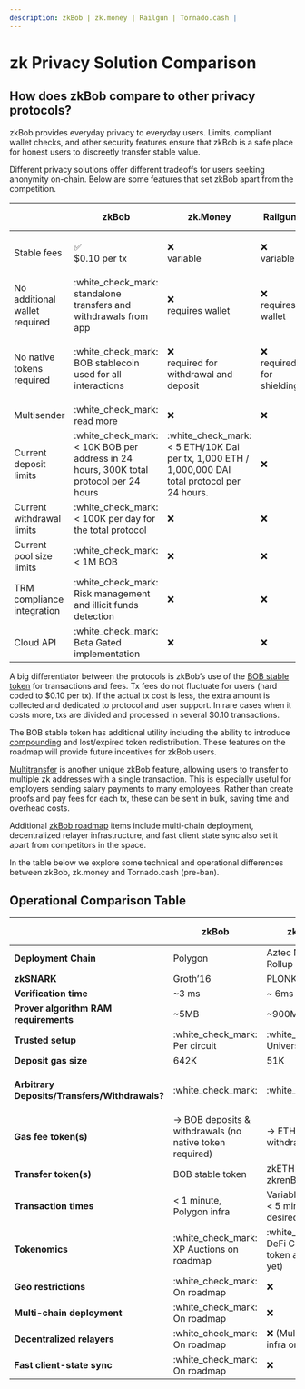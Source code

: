 ```yaml
---
description: zkBob | zk.money | Railgun | Tornado.cash |
---
```


# zk Privacy Solution Comparison

## How does zkBob compare to other privacy protocols?

zkBob provides everyday privacy to everyday users. Limits, compliant wallet checks, and other security features ensure that zkBob is a safe place for honest users to discreetly transfer stable value.&#x20;

Different privacy solutions offer different tradeoffs for users seeking anonymity on-chain. Below are some features that set zkBob apart from the competition.

|                               | zkBob                                                                                                                                       | zk.Money                                                                                                              | Railgun                                                                                                 | Tornado.cash (pre-ban)                                                                                            | Secret Network                                                                                          |
| ----------------------------- | ------------------------------------------------------------------------------------------------------------------------------------------- | --------------------------------------------------------------------------------------------------------------------- | ------------------------------------------------------------------------------------------------------- | ----------------------------------------------------------------------------------------------------------------- | ------------------------------------------------------------------------------------------------------- |
| Stable fees                   | <p><span data-gb-custom-inline data-tag="emoji" data-code="2705">✅</span> <br>$0.10 per tx</p>                                              | <p><span data-gb-custom-inline data-tag="emoji" data-code="274c">❌</span> <br>variable</p>                            | :x: variable                                                                                            | <p><span data-gb-custom-inline data-tag="emoji" data-code="274c">❌</span><br>variable</p>                         | <p><span data-gb-custom-inline data-tag="emoji" data-code="274c">❌</span><br>variable</p>               |
| No additional wallet required | :white\_check\_mark: standalone transfers and withdrawals from app                                                                          | <p><span data-gb-custom-inline data-tag="emoji" data-code="274c">❌</span><br>requires wallet</p>                      | <p><span data-gb-custom-inline data-tag="emoji" data-code="274c">❌</span><br>requires wallet</p>        | <p><span data-gb-custom-inline data-tag="emoji" data-code="274c">❌</span><br>requires wallet</p>                  | <p><span data-gb-custom-inline data-tag="emoji" data-code="274c">❌</span><br>requires wallet</p>        |
| No native tokens required     | :white\_check\_mark: BOB stablecoin used for all interactions                                                                               | <p><span data-gb-custom-inline data-tag="emoji" data-code="274c">❌</span> <br>required for withdrawal and deposit</p> | <p><span data-gb-custom-inline data-tag="emoji" data-code="274c">❌</span><br>required for shielding</p> | <p><span data-gb-custom-inline data-tag="emoji" data-code="274c">❌</span> <br>required for withdrawal/deposit</p> | <p><span data-gb-custom-inline data-tag="emoji" data-code="274c">❌</span><br>SCRT required for fees</p> |
| Multisender                   | :white\_check\_mark: [read more](https://mirror.xyz/0x6132eB883e88CD4E007552b871A6444Bfc34E837/mjYXeD7a005fdCu6dKdohfrSpcqpsuetW6djT46bDFk) | :x:                                                                                                                   | :x:                                                                                                     | :x:                                                                                                               | :x:                                                                                                     |
| Current deposit limits        | :white\_check\_mark: < 10K BOB per address in 24 hours, 300K total protocol per 24 hours                                                    | :white\_check\_mark: < 5 ETH/10K Dai per tx, 1,000 ETH / 1,000,000 DAI total protocol per 24 hours.                   | :x:                                                                                                     | :x:                                                                                                               | :x:                                                                                                     |
| Current withdrawal limits     | :white\_check\_mark: < 100K per day for the total protocol                                                                                  | :x:                                                                                                                   | :x:                                                                                                     | :x:                                                                                                               | :x:                                                                                                     |
| Current pool size limits      | :white\_check\_mark: < 1M BOB                                                                                                               | :x:                                                                                                                   | :x:                                                                                                     | :x:                                                                                                               | :x:                                                                                                     |
| TRM compliance integration    | :white\_check\_mark: Risk management and illicit funds detection                                                                            | :x:                                                                                                                   | :x:                                                                                                     | :x:                                                                                                               | :x:                                                                                                     |
| Cloud API                     | :white\_check\_mark: Beta Gated implementation                                                                                              | :x:                                                                                                                   | :x:                                                                                                     | :x:                                                                                                               | :x:                                                                                                     |

A big differentiator between the protocols is zkBob’s use of the [BOB stable token](../../bob-stablecoin/bob-details.md) for transactions and fees. Tx fees do not fluctuate for users (hard coded to $0.10 per tx). If the actual tx cost is less, the extra amount is collected and dedicated to protocol and user support. In rare cases when it costs more, txs are divided and processed in several $0.10 transactions.

The BOB stable token has additional utility including the ability to introduce [compounding](../../roadmap/exploratory-features/compounding.md) and lost/expired token redistribution. These features on the roadmap will provide future incentives for zkBob users.

[Multitransfer](../../zkbob-app/transfers/multitransfers.md) is another unique zkBob feature, allowing users to transfer to multiple zk addresses with a single transaction. This is especially useful for employers sending salary payments to many employees. Rather than create proofs and pay fees for each tx, these can be sent in bulk, saving time and overhead costs.

Additional [zkBob roadmap](broken-reference) items include multi-chain deployment, decentralized relayer infrastructure, and fast client state sync also set it apart from competitors in the space.

In the table below we explore some technical and operational differences between zkBob, zk.money and Tornado.cash (pre-ban).

## Operational Comparison Table

|                                               | zkBob                                                    | zk.money                                                     | Tornado.cash (pre-ban)                                                                                                                                                     |
| --------------------------------------------- | -------------------------------------------------------- | ------------------------------------------------------------ | -------------------------------------------------------------------------------------------------------------------------------------------------------------------------- |
| **Deployment Chain**                          | Polygon                                                  | Aztec Network Rollup                                         | Ethereum/Gnosis Chain                                                                                                                                                      |
| **zkSNARK**                                   | Groth’16                                                 | PLONK                                                        | Groth’16                                                                                                                                                                   |
| **Verification time**                         | \~3 ms                                                   | \~ 6ms                                                       | \~3 ms                                                                                                                                                                     |
| **Prover algorithm RAM requirements**         | \~5MB                                                    | \~900MB                                                      | \~10MB                                                                                                                                                                     |
| **Trusted setup**                             | :white\_check\_mark: Per circuit                         |  :white\_check\_mark: Universal                              | :white\_check\_mark: Per circuit                                                                                                                                           |
| **Deposit gas size**                          | 642K                                                     | 51K                                                          | 910K                                                                                                                                                                       |
| **Arbitrary Deposits/Transfers/Withdrawals?** | :white\_check\_mark:                                     | :white\_check\_mark:                                         | <p><span data-gb-custom-inline data-tag="emoji" data-code="274c">❌</span> Regular TC<br><span data-gb-custom-inline data-tag="emoji" data-code="2705">✅</span> TC Nova</p> |
| **Gas fee token(s)**                          | -> BOB deposits & withdrawals (no native token required) | -> ETH deposits & withdrawals                                | -> ETH deposits & withdrawals                                                                                                                                              |
| **Transfer token(s)**                         | BOB stable token                                         | zkETH / zkDAI / zkrenBTC                                     | ETH, DAI, USDC                                                                                                                                                             |
| **Transaction times**                         | < 1 minute, Polygon infra                                | Variable (4hours to < 5 min) based on desired fee            | < 1 minute, Nova on Gnosis Chain infra                                                                                                                                     |
| **Tokenomics**                                | :white\_check\_mark: XP Auctions on roadmap              | :white\_check\_mark: DeFi Connect - (no token announced yet) | :white\_check\_mark: TORN governance token                                                                                                                                 |
| **Geo restrictions**                          | :white\_check\_mark: On roadmap                          | :x:                                                          | :x:                                                                                                                                                                        |
| **Multi-chain deployment**                    | :white\_check\_mark: On roadmap                          | :x:                                                          | :white\_check\_mark:  (prior roadmap)                                                                                                                                      |
| **Decentralized relayers**                    | :white\_check\_mark: On roadmap                          | :x: (Multi-rollup infra on Roadmap)                          | :white\_check\_mark:                                                                                                                                                       |
| **Fast client-state sync**                    | :white\_check\_mark: On roadmap                          | :x:                                                          | :x:                                                                                                                                                                        |

